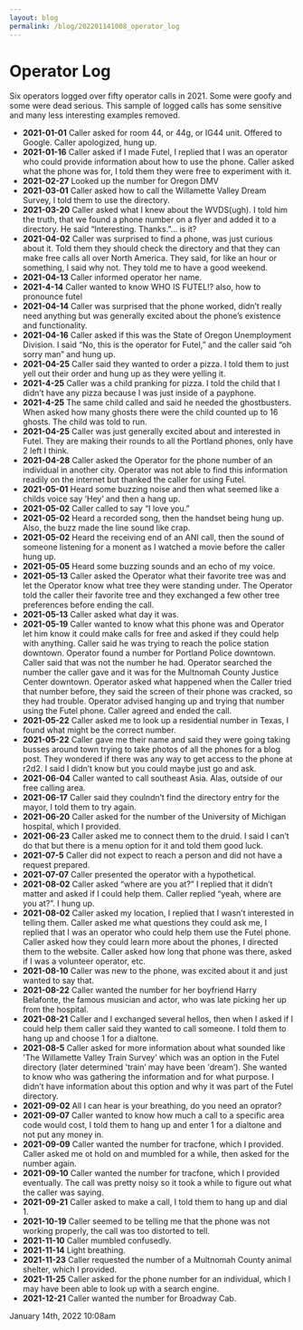 ```yaml
---
layout: blog
permalink: /blog/202201141008_operator_log
---
```


# Operator Log

Six operators logged over fifty operator calls in 2021. Some were goofy and some were dead serious. This sample of logged calls has some sensitive and many less interesting examples removed.



<ul>
<li><strong>2021-01-01</strong> Caller asked for room 44, or 44g, or IG44 unit. Offered to Google. Caller apologized, hung up.</li>
<li><strong>2021-01-16</strong> Caller asked if I made Futel, I replied that I was an operator who could provide information about how to use the phone. Caller asked what the phone was for, I told them they were free to experiment with it.</li>
<li><strong>2021-02-27</strong> Looked up the number for Oregon DMV</li>
<li><strong>2021-03-01</strong> Caller asked how to call the Willamette Valley Dream Survey, I told them to use the directory.</li>
<li><strong>2021-03-20</strong> Caller asked what I knew about the WVDS(ugh). I told him the truth, that we found a phone number on a flyer and added it to a directory. He said &ldquo;Interesting. Thanks.&rdquo;&hellip; is it?</li>
<li><strong>2021-04-02</strong> Caller was surprised to find a phone, was just curious about it. Told them they should check the directory and that they can make free calls all over North America. They said, for like an hour or something, I said why not. They told me to have a good weekend.</li>
<li><strong>2021-04-13</strong> Caller informed operator her name.</li>
<li><strong>2021-4-14</strong> Caller wanted to know WHO IS FUTEL!? also, how to pronounce futel</li>
<li><strong>2021-04-14</strong> Caller was surprised that the phone worked, didn&rsquo;t really need anything but was generally excited about the phone&rsquo;s existence and functionality.</li>
<li><strong>2021-04-16</strong> Caller asked if this was the State of Oregon Unemployment Division. I said &ldquo;No, this is the operator for Futel,&rdquo; and the caller said &ldquo;oh sorry man&rdquo; and hung up.</li>
<li><strong>2021-04-25</strong> Caller said they wanted to order a pizza. I told them to just yell out their order and hung up as they were yelling it.</li>
<li><strong>2021-4-25</strong> Caller was a child pranking for pizza. I told the child that I didn&rsquo;t have any pizza because I was just inside of a payphone.</li>
<li><strong>2021-4-25</strong> The same child called and said he needed the ghostbusters. When asked how many ghosts there were the child counted up to 16 ghosts. The child was told to run.</li>
<li><strong>2021-04-25</strong> Caller was just generally excited about and interested in Futel. They are making their rounds to all the Portland phones, only have 2 left I think.</li>
<li><strong>2021-04-28</strong> Caller asked the Operator for the phone number of an individual in another city.  Operator was not able to find this information readily on the internet but thanked the caller for using Futel.</li>
<li><strong>2021-05-01</strong> Heard some buzzing noise and then what seemed like a childs voice say &lsquo;Hey&rsquo; and then a hang up.</li>
<li><strong>2021-05-02</strong> Caller called to say “I love you.”</li>
<li><strong>2021-05-02</strong> Heard a recorded song, then the handset being hung up. Also, the buzz made the line sound like crap.</li>
<li><strong>2021-05-02</strong> Heard the receiving end of an ANI call, then the sound of someone listening for a monent as I watched a movie before the caller hung up.</li>
<li><strong>2021-05-05</strong> Heard some buzzing sounds and an echo of my voice.</li>
<li><strong>2021-05-13</strong> Caller asked the Operator what their favorite tree was and let the Operator know what tree they were standing under.  The Operator told the caller their favorite tree and they exchanged a few other tree preferences before ending the call.</li>
<li><strong>2021-05-13</strong> Caller asked what day it was.</li>
<li><strong>2021-05-19</strong> Caller wanted to know what this phone was and Operator let him know it could make calls for free and asked if they could help with anything.  Caller said he was trying to reach the police station downtown.  Operator found a number for Portland Police downtown.  Caller said that was not the number he had.  Operator searched the number the caller gave and it was for the Multnomah County Justice Center downtown. Operator asked what happened when the Caller tried that number before, they said the screen of their phone was cracked, so they had trouble.  Operator advised hanging up and trying that number using the Futel phone.  Caller agreed and ended the call.</li>
<li><strong>2021-05-22</strong> Caller asked me to look up a residential number in Texas, I found what might be the correct number.</li>
<li><strong>2021-05-22</strong> Caller gave me their name and said they were going taking busses around town trying to take photos of all the phones for a blog post. They wondered if there was any way to get access to the phone at r2d2. I said I didn&rsquo;t know but you could maybe just go and ask.</li>
<li><strong>2021-06-04</strong> Caller wanted to call southeast Asia. Alas, outside of our free calling area.</li>
<li><strong>2021-06-17</strong> Caller said they coulndn&rsquo;t find the directory entry for the mayor, I told them to try again.</li>
<li><strong>2021-06-20</strong> Caller asked for the number of the University of Michigan hospital, which I provided.</li>
<li><strong>2021-06-23</strong> Caller asked me to connect them to the druid. I said I can&rsquo;t do that but there is a menu option for it and told them good luck.</li>
<li><strong>2021-07-5</strong> Caller did not expect to reach a person and did not have a request prepared.</li>
<li><strong>2021-07-07</strong> Caller presented the operator with a hypothetical.</li>
<li><strong>2021-08-02</strong> Caller asked &ldquo;where are you at?&rdquo; I replied that it didn&rsquo;t matter and asked if I could help them. Caller replied &ldquo;yeah, where are you at?&rdquo;. I hung up.</li>
<li><strong>2021-08-02</strong> Caller asked my location, I replied that I wasn&rsquo;t interested in telling them. Caller asked me what questions they could ask me, I replied that I was an operator who could help them use the Futel phone. Caller asked how they could learn more about the phones, I directed them to the website. Caller asked how long that phone was there, asked if I was a volunteer operator, etc.</li>
<li><strong>2021-08-10</strong> Caller was new to the phone, was excited about it and just wanted to say that.</li>
<li><strong>2021-08-22</strong> Caller wanted the number for her boyfriend Harry Belafonte, the famous musician and actor, who was late picking her up from the hospital.</li>
<li><strong>2021-08-21</strong> Caller and I exchanged several hellos, then when I asked if I could help them caller said they wanted to call someone. I told them to hang up and choose 1 for a dialtone.</li>
<li><strong>2021-08-5</strong> Caller asked for more information about what sounded like 'The Willamette Valley Train Survey&rsquo; which was an option in the Futel directory (later determined 'train&rsquo; may have been 'dream&rsquo;).  She wanted to know who was gathering the information and for what purpose.  I didn&rsquo;t have information about this option and why it was part of the Futel directory.</li>
<li><strong>2021-09-02</strong> All I can hear is your breathing, do you need an oprator?</li>
<li><strong>2021-09-07</strong> Caller wanted to know how much a call to a specific area code would cost, I told them to hang up and enter 1 for a dialtone and not put any money in.</li>
<li><strong>2021-09-09</strong> Caller wanted the number for tracfone, which I provided. Caller asked me ot hold on and mumbled for a while, then asked for the number again.</li>
<li><strong>2021-09-10</strong> Caller wanted the number for tracfone, which I provided eventually. The call was pretty noisy so it took a while to figure out what the caller was saying.</li>
<li><strong>2021-09-21</strong> Caller asked to make a call, I told them to hang up and dial 1.</li>
<li><strong>2021-10-19</strong> Caller seemed to be telling me that the phone was not working properly, the call was too distorted to tell.</li>
<li><strong>2021-11-10</strong> Caller mumbled confusedly.</li>
<li><strong>2021-11-14</strong> Light breathing.</li>
<li><strong>2021-11-23</strong> Caller requested the number of a Multnomah County animal shelter, which I provided.</li>
<li><strong>2021-11-25</strong> Caller asked for the phone number for an individual, which I may have been able to look up with a search engine.</li>
<li><strong>2021-12-21</strong> Caller wanted the number for Broadway Cab.</li>
</ul>

<div id="footer">
<span id="timestamp"> January 14th, 2022 10:08am </span>
</div>
